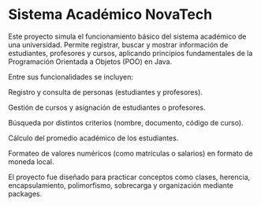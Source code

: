 # Sistema Académico NovaTech

Este proyecto simula el funcionamiento básico del sistema académico de una universidad. Permite registrar, buscar y mostrar información de estudiantes, profesores y cursos, aplicando principios fundamentales de la Programación Orientada a Objetos (POO) en Java.

Entre sus funcionalidades se incluyen:

Registro y consulta de personas (estudiantes y profesores).

Gestión de cursos y asignación de estudiantes o profesores.

Búsqueda por distintos criterios (nombre, documento, código de curso).

Cálculo del promedio académico de los estudiantes.

Formateo de valores numéricos (como matrículas o salarios) en formato de moneda local.

El proyecto fue diseñado para practicar conceptos como clases, herencia, encapsulamiento, polimorfismo, sobrecarga y organización mediante packages.